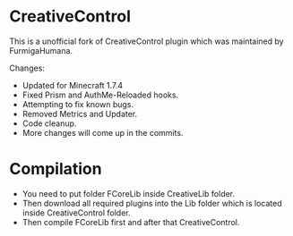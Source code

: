 CreativeControl
===============

This is a unofficial fork of CreativeControl plugin which was maintained by FurmigaHumana.

Changes:
* Updated for Minecraft 1.7.4
* Fixed Prism and AuthMe-Reloaded hooks.
* Attempting to fix known bugs.
* Removed Metrics and Updater.
* Code cleanup.
* More changes will come up in the commits.

Compilation
===========
* You need to put folder FCoreLib inside CreativeLib folder.
* Then download all required plugins into the Lib folder which is located inside CreativeControl folder.
* Then compile FCoreLib first and after that CreativeControl.